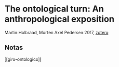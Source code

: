 # The ontological turn: An anthropological exposition

Martin Holbraad, Morten Axel Pedersen 2017, [zotero](zotero://select/items/@holbraad2017)

## Notas
[[giro-ontologico]]
